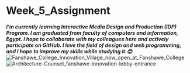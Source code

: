 # Week_5_Assignment

***I’m currently learning Interactive Media Design and Production (IDP) Program. 
I am graduated from faculty of computers and information, Egypt. I hope to collaborate with my colleagues here and actively participate on GitHub. 
I love the field of design and web programming, and I hope to improve my skills while studying it.😊***
![Fanshawe_College_Innovation_Village_now_open_at_Fanshawe_College](https://github.com/user-attachments/assets/cf831f7d-87e5-4dee-b87a-23be8b39d859)
![Architecture-Counsel_fanshawe-innovation-lobby-entrance](https://github.com/user-attachments/assets/64fdd9f0-5301-4a3b-9a3b-1722042ee95e)
